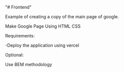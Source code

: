 "# Frontend" 

Example of creating a copy of the main page of google. 

Make Google Page Using HTML CSS


Requirements: 

-Deploy the application using vercel


Optional: 

Use BEM methodology
